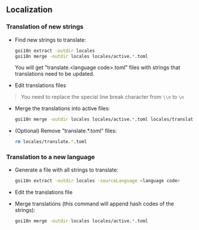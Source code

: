 ## Localization

### Translation of new strings
- Find new strings to translate:
    ```bash
    goi18n extract -outdir locales
    goi18n merge -outdir locales locales/active.*.toml
    ```
    You will get "translate.\<language code\>.toml" files with strings that translations need to be updated.
    
- Edit translations files
> You need to replace the special line break character from `\\n` to `\n`

- Merge the translations into active files:
    ```bash
    goi18n merge -outdir locales locales/active.*.toml locales/translate.*.toml
    ```

- (Optional) Remove "translate.*.toml" files:
    ```bash
    rm locales/translate.*.toml
    ```

### Translation to a new language
- Generate a file with all strings to translate:
    ```bash
    goi18n extract -outdir locales -sourceLanguage <language code>
    ```

- Edit the translations file

- Merge translations (this command will append hash codes of the strings):
    ```bash
    goi18n merge -outdir locales locales/active.*.toml
    ```
